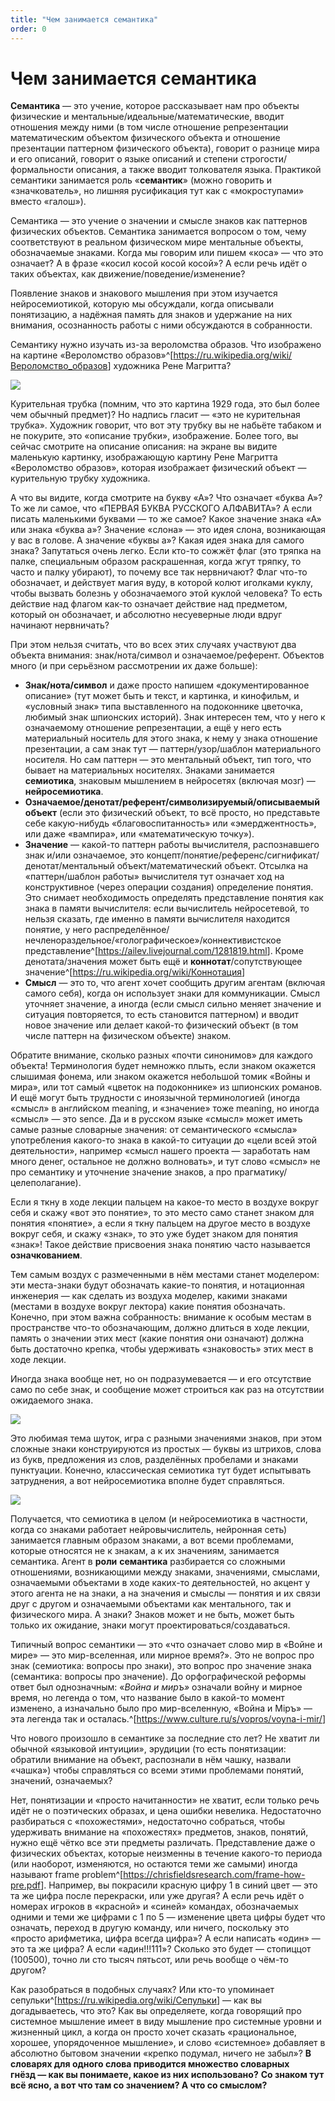 ```yaml
---
title: "Чем занимается семантика"
order: 0
---
```


# Чем занимается семантика

**Семантика** — это учение, которое рассказывает нам про объекты физические и ментальные/идеальные/математические, вводит отношения между ними (в том числе отношение репрезентации математическим объектом физического объекта и отношение презентации паттерном физического объекта), говорит о разнице мира и его описаний, говорит о языке описаний и степени строгости/формальности описания, а также вводит толкователя языка. Практикой семантики занимается роль «**семантик**» (можно говорить и «значкователь», но лишняя русификация тут как с «мокроступами» вместо «галош»).

Семантика — это учение о значении и смысле знаков как паттернов физических объектов. Семантика занимается вопросом о том, чему соответствуют в реальном физическом мире ментальные объекты, обозначаемые знаками. Когда мы говорим или пишем «коса» — что это означает? А в фразе «косил косой косой косой»? А если речь идёт о таких объектах, как движение/поведение/изменение?

Появление знаков и знакового мышления при этом изучается нейросемиотикой, которую мы обсуждали, когда описывали понятизацию, а надёжная память для знаков и удержание на них внимания, осознанность работы с ними обсуждаются в собранности.

Семантику нужно изучать из-за вероломства образов. Что изображено на картине «Вероломство образов»^[<https://ru.wikipedia.org/wiki/Вероломство_образов>] художника Рене Магритта?

![](/ru/intellect-stack/24.jpeg)

Курительная трубка (помним, что это картина 1929 года, это был более чем обычный предмет)? Но надпись гласит — «это не курительная трубка». Художник говорит, что вот эту трубку вы не набьёте табаком и не покурите, это «описание трубки», изображение. Более того, вы сейчас смотрите на описание описания: на экране вы видите маленькую картинку, изображающую картину Рене Магритта «Вероломство образов», которая изображает физический объект — курительную трубку художника.

А что вы видите, когда смотрите на букву «А»? Что означает «буква А»? То же ли самое, что «ПЕРВАЯ БУКВА РУССКОГО АЛФАВИТА»? А если писать маленькими буквами — то же самое? Какое значение знака «А» или знака «буква а»? Значение «слона» — это идея слона, возникающая у вас в голове. А значение «буквы а»? Какая идея знака для самого знака? Запутаться очень легко. Если кто-то сожжёт флаг (это тряпка на палке, специальным образом раскрашенная, когда жгут тряпку, то часто и палку убирают), то почему все так нервничают? Флаг что-то обозначает, и действует магия вуду, в которой колют иголками куклу, чтобы вызвать болезнь у обозначаемого этой куклой человека? То есть действие над флагом как-то означает действие над предметом, который он обозначает, и абсолютно несуеверные люди вдруг начинают нервничать?

При этом нельзя считать, что во всех этих случаях участвуют два объекта внимания: знак/нота/символ и означаемое/референт. Объектов много (и при серьёзном рассмотрении их даже больше):

* **Знак/нота/символ** и даже просто напишем «документированное описание» (тут может быть и текст, и картинка, и кинофильм, и «условный знак» типа выставленного на подоконнике цветочка, любимый знак шпионских историй). Знак интересен тем, что у него к означаемому отношение репрезентации, а ещё у него есть материальный носитель для этого знака, к нему у знака отношение презентации, а сам знак тут — паттерн/узор/шаблон материального носителя. Но сам паттерн — это ментальный объект, тип того, что бывает на материальных носителях. Знаками занимается **семиотика**, знаковым мышлением в нейросетях (включая мозг) — **нейросемиотика**.
* **Означаемое/денотат/референт/символизируемый/описываемый объект** (если это физический объект, то всё просто, но представьте себе какую-нибудь «благовоспитанность» или «эмерджентность», или даже «вампира», или «математическую точку»).
* **Значение** — какой-то паттерн работы вычислителя, распознавшего знак и/или означаемое, это концепт/понятие/референс/сигнификат/денотат/ментальный объект/математический объект. Отсылка на «паттерн/шаблон работы» вычислителя тут означает ход на конструктивное (через операции создания) определение понятия. Это снимает необходимость определять представление понятия как знака в памяти вычислителя: если вычислитель нейросетевой, то нельзя сказать, где именно в памяти вычислителя находится понятие, у него распределённое/нечленораздельное/«голографическое»/коннективистское представление^[<https://ailev.livejournal.com/1281819.html>]. Кроме денотата/значения может быть ещё и **коннотат**/сопутствующее значение^[<https://ru.wikipedia.org/wiki/Коннотация>]
* **Смысл** — это то, что агент хочет сообщить другим агентам (включая самого себя), когда он использует знаки для коммуникации. Смысл уточняет значение, а иногда (если смысл сильно меняет значение и ситуация повторяется, то есть становится паттерном) и вводит новое значение или делает какой-то физический объект (в том числе паттерн на физическом объекте) знаком.

Обратите внимание, сколько разных «почти синонимов» для каждого объекта! Терминология будет немножко плыть, если знаком окажется слышимая фонема, или знаком окажется небольшой томик «Войны и мира», или тот самый «цветок на подоконнике» из шпионских романов. И ещё могут быть трудности с иноязычной терминологией (иногда «смысл» в английском meaning, и «значение» тоже meaning, но иногда «смысл» — это sence. Да и в русском языке «смысл» может иметь самые разные словарные значения: от семантического «смысла» употребления какого-то знака в какой-то ситуации до «цели всей этой деятельности», например «смысл нашего проекта — заработать нам много денег, остальное не должно волновать», и тут слово «смысл» не про семантику и уточнение значение знаков, а про прагматику/целеполагание).

Если я ткну в ходе лекции пальцем на какое-то место в воздухе вокруг себя и скажу «вот это понятие», то это место само станет знаком для понятия «понятие», а если я ткну пальцем на другое место в воздухе вокруг себя, и скажу «знак», то это уже будет знаком для понятия «знак»! Такое действие присвоения знака понятию часто называется **означкованием**.

Тем самым воздух с размеченными в нём местами станет моделером: эти места-знаки будут обозначать какие-то понятия, и нотационная инженерия — как сделать из воздуха моделер, какими знаками (местами в воздухе вокруг лектора) какие понятия обозначать. Конечно, при этом важна собранность: внимание к особым местам в пространстве что-то обозначающим, должно длиться в ходе лекции, память о значении этих мест (какие понятия они означают) должна быть достаточно крепка, чтобы удерживать «знаковость» этих мест в ходе лекции.

Иногда знака вообще нет, но он подразумевается — и его отсутствие само по себе знак, и сообщение может строиться как раз на отсутствии ожидаемого знака.

![](/ru/intellect-stack/25.jpeg)

Это любимая тема шуток, игра с разными значениями знаков, при этом сложные знаки конструируются из простых — буквы из штрихов, слова из букв, предложения из слов, разделённых пробелами и знаками пунктуации. Конечно, классическая семиотика тут будет испытывать затруднения, а вот нейросемиотика вполне будет справляться.

![](/ru/intellect-stack/26.jpeg)

Получается, что семиотика в целом (и нейросемиотика в частности, когда со знаками работает нейровычислитель, нейронная сеть) занимается главным образом знаками, а вот всеми проблемами, которые относятся не к знакам, а к их значениям, занимается семантика. Агент в **р****ол****и** **семантика** разбирается со сложными отношениями, возникающими между знаками, значениями, смыслами, означаемыми объектами в ходе каких-то деятельностей, но акцент у этого агента не на знаки, а на значения и смыслы — понятия и их связи друг с другом и означаемыми объектами как ментального, так и физического мира. А знаки? Знаков может и не быть, может быть только их ожидание, знаки могут проектироваться/создаваться.

Типичный вопрос семантики — это «что означает слово мир в «Войне и мире» — это мир-вселенная, или мирное время?». Это не вопрос про знак (семиотика: вопросы про знаки), это вопрос про значение знака (семантика: вопросы про значение). До орфографической реформы ответ был однозначным: «*Война и миръ»* означали войну и мирное время, но легенда о том, что название было в какой-то момент изменено, а изначально было про мир-вселенную, «Война и Мiръ» — эта легенда так и осталась.^[<https://www.culture.ru/s/vopros/voyna-i-mir/>]

Что нового произошло в семантике за последние сто лет? Не хватит ли обычной «языковой интуиции», эрудиции (то есть понятизации: обратили внимание на объект, распознали в нём чашку, назвали «чашка») чтобы справляться со всеми этими проблемами понятий, значений, означаемых?

Нет, понятизации и «просто начитанности» не хватит, если только речь идёт не о поэтических образах, и цена ошибки невелика. Недостаточно разбираться с «похожестями», недостаточно собраться, чтобы удерживать внимание на «похожестях» предметов, знаков, понятий, нужно ещё чётко все эти предметы различать. Представление даже о физических объектах, которые неизменны в течение какого-то периода (или наоборот, изменяются, но остаются теми же самыми) иногда называют frame problem^[<https://chrisfieldsresearch.com/frame-how-pre.pdf>]. Например, вы покрасили красную цифру 1 в синий цвет — это та же цифра после перекраски, или уже другая? А если речь идёт о номерах игроков в «красной» и «синей» командах, обозначаемых одними и теми же цифрами с 1 по 5 — изменение цвета цифры будет что означать, переход в другую команду, или ничего, поскольку это «просто арифметика, цифра всегда цифра»? А если написать «один» — это та же цифра? А если «адин!!!111»? Сколько это будет — стопиццот (100500), точно ли сто тысяч пятьсот, или речь вообще о чём-то другом?

Как разобраться в подобных случаях? Или кто-то упоминает сепульки^[<https://ru.wikipedia.org/wiki/Сепульки>] — как вы догадываетесь, что это? Как вы определяете, когда говорящий про системное мышление имеет в виду мышление про системные уровни и жизненный цикл, а когда он просто хочет сказать «рациональное, хорошее, упорядоченное мышление», и слово «системное» добавляет в абсолютно бытовом значении «крепко подумал, ничего не забыл»? **В словарях для одного слова приводится множество словарных гнёзд — как вы понимаете, какое из них использовано?** **Со знаком тут всё ясно, а вот что там со значением? А что со смыслом?**
